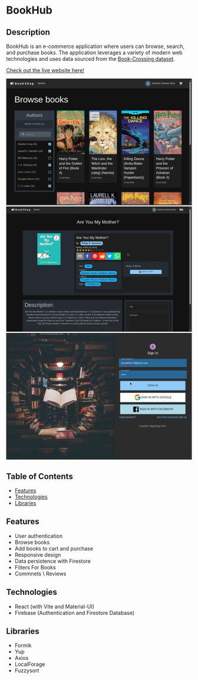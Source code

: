 # BookHub

## Description

BookHub is an e-commerce application where users can browse, search, and purchase books. The application leverages a variety of modern web technologies and uses data sourced from the [Book-Crossing dataset](https://www.kaggle.com/datasets/ruchi798/bookcrossing-dataset).

[Check out the live website here!](https://books-app-v2.web.app)

![Browse Page](screenshots/browse.png)
![Book Details](screenshots/details.png)
![Authentication](screenshots/signin.png)

## Table of Contents

- [Features](#features)
- [Technologies](#technologies)
- [Libraries](#libraries)

## Features

- User authentication
- Browse books
- Add books to cart and purchase
- Responsive design
- Data persistence with Firestore
- Filters For Books
- Commnets \ Reviews

## Technologies

- React (with Vite and Material-UI)
- Firebase (Authentication and Firestore Database)

## Libraries

- Formik
- Yup
- Axios
- LocalForage
- Fuzzysort